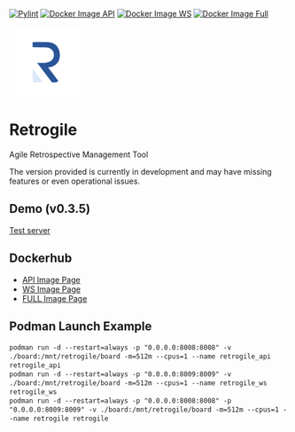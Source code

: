 [![Pylint](https://github.com/Anoniji/retrogile/actions/workflows/pylint.yml/badge.svg)](https://github.com/Anoniji/retrogile/actions/workflows/pylint.yml)
[![Docker Image API](https://github.com/Anoniji/retrogile/actions/workflows/docker-image-api.yml/badge.svg)](https://github.com/Anoniji/retrogile/actions/workflows/docker-image-api.yml)
[![Docker Image WS](https://github.com/Anoniji/retrogile/actions/workflows/docker-image-ws.yml/badge.svg)](https://github.com/Anoniji/retrogile/actions/workflows/docker-image-ws.yml)
[![Docker Image Full](https://github.com/Anoniji/retrogile/actions/workflows/docker-image-full.yml/badge.svg)](https://github.com/Anoniji/retrogile/actions/workflows/docker-image-full.yml)

![alt text](https://github.com/Anoniji/retrogile/blob/main/img/favicon.png?raw=true)

# Retrogile
Agile Retrospective Management Tool

The version provided is currently in development and may have missing features or even operational issues.

## Demo (v0.3.5)
[Test server](https://retrogile.anoniji.dev)

## Dockerhub
- [API Image Page](https://hub.docker.com/repository/docker/anoniji/retrogile_api/general)
- [WS Image Page](https://hub.docker.com/repository/docker/anoniji/retrogile_ws/general)
- [FULL Image Page](https://hub.docker.com/repository/docker/anoniji/retrogile/general)

## Podman Launch Example
```
podman run -d --restart=always -p "0.0.0.0:8008:8008" -v ./board:/mnt/retrogile/board -m=512m --cpus=1 --name retrogile_api retrogile_api
podman run -d --restart=always -p "0.0.0.0:8009:8009" -v ./board:/mnt/retrogile/board -m=512m --cpus=1 --name retrogile_ws retrogile_ws
podman run -d --restart=always -p "0.0.0.0:8008:8008" -p "0.0.0.0:8009:8009" -v ./board:/mnt/retrogile/board -m=512m --cpus=1 --name retrogile retrogile
```
